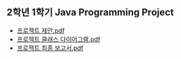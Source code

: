 ## 2학년 1학기 Java Programming Project

* [프로젝트 제안.pdf](https://github.com/yumyeonghan/javaProject/files/9845037/default.pdf)
* [프로젝트 클래스 다이어그램.pdf](https://github.com/yumyeonghan/javaProject/files/9845039/default.pdf)
* [프로젝트 최종 보고서.pdf](https://github.com/yumyeonghan/javaProject/files/9845040/default.pdf)
